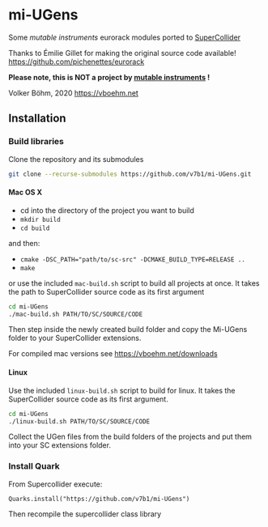 # mi-UGens

Some *mutable instruments* eurorack modules ported to [SuperCollider](https://supercollider.github.io/)

Thanks to Émilie Gillet for making the original source code available!
https://github.com/pichenettes/eurorack

**Please note, this is NOT a project by [mutable instruments](https://mutable-instruments.net/) !**

Volker Böhm, 2020
https://vboehm.net

## Installation

### Build libraries

Clone the repository and its submodules
```bash
git clone --recurse-submodules https://github.com/v7b1/mi-UGens.git
```

#### Mac OS X
- cd into the directory of the project you want to build
- `mkdir build`
- `cd build`

and then:

- `cmake -DSC_PATH="path/to/sc-src" -DCMAKE_BUILD_TYPE=RELEASE ..`
- `make`

or use the included `mac-build.sh` script to build all projects at once. It takes the path to SuperCollider source code as its first argument

```bash
cd mi-UGens
./mac-build.sh PATH/TO/SC/SOURCE/CODE
```

Then step inside the newly created build folder and copy the Mi-UGens folder to your SuperCollider extensions.

For compiled mac versions see https://vboehm.net/downloads

#### Linux

Use the included `linux-build.sh` script to build for linux. It takes the SuperCollider source code as its first argument.

```bash
cd mi-UGens
./linux-build.sh PATH/TO/SC/SOURCE/CODE
```


Collect the UGen files from the build folders of the projects and put them into your SC extensions folder.

### Install Quark

From Supercollider execute:
```
Quarks.install("https://github.com/v7b1/mi-UGens")
```

Then recompile the supercollider class library